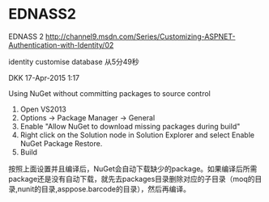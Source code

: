 # EDNASS2
EDNASS 2
http://channel9.msdn.com/Series/Customizing-ASPNET-Authentication-with-Identity/02

identity customise database 从5分49秒


DKK 17-Apr-2015 1:17

Using NuGet without committing packages to source control
1. Open VS2013
2. Options -> Package Manager -> General
3. Enable "Allow NuGet to download missing packages during build"
4. Right click on the Solution node in Solution Explorer and select Enable NuGet Package Restore.
5. Build

按照上面设置并且编译后，NuGet会自动下载缺少的package。如果编译后所需package还是没有自动下载，就先去packages目录删除对应的子目录（moq的目录,nunit的目录,asppose.barcode的目录），然后再编译。
